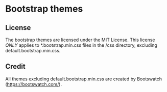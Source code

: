 # Bootstrap themes

## License
The bootstrap themes are licensed under the MIT License. This license _ONLY_ applies to *.bootstrap.min.css files in the /css directory, excluding default.bootstrap.min.css.

## Credit
All themes excluding default.bootstrap.min.css are created by Bootswatch (https://bootswatch.com/).

